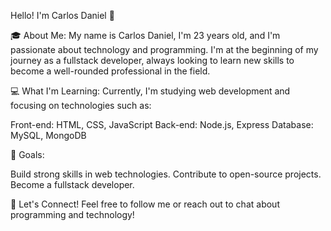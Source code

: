 Hello! I'm Carlos Daniel 👋

🎓 About Me:
My name is Carlos Daniel, I'm 23 years old, and I'm passionate about technology and programming.
I'm at the beginning of my journey as a fullstack developer, always looking to learn new skills to become a well-rounded professional in the field.

💻 What I'm Learning:
Currently, I'm studying web development and focusing on technologies such as:

Front-end: HTML, CSS, JavaScript
Back-end: Node.js, Express
Database: MySQL, MongoDB

🌱 Goals:

Build strong skills in web technologies.
Contribute to open-source projects.
Become a fullstack developer.

🚀 Let's Connect!
Feel free to follow me or reach out to chat about programming and technology!

